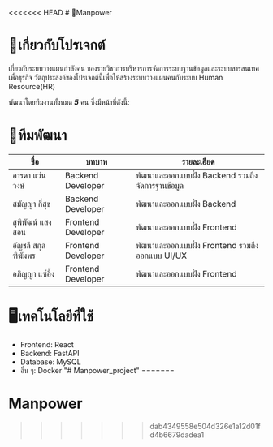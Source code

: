 <<<<<<< HEAD
﻿# 📍Manpower
# 🔗เกี่ยวกับโปรเจกต์
เกี่ยวกับระบบวางแผนกำลังคน ของรายวิชาการบริหารการจัดการระบบฐานข้อมูลและระบบสารสนเทศเพื่อธุรกิจ วัตถุประสงค์ของโปรเจกต์นี้เพื่อให้สร้างระบบวางแผนคนกับระบบ Human Resource(HR)

พัฒนาโดยทีมงานทั้งหมด ***5*** คน ซึ่งมีหน้าที่ดังนี้:

# 🏡ทีมพัฒนา
| ชื่อ | บทบาท | รายละเอียด |
|------|------|----------|
| อารดา แว่นวงษ์ | Backend Developer | พัฒนาและออกแบบฝั่ง Backend รวมถึงจัดการฐานข้อมูล |
| สมัญญา กี่สุข | Backend Developer | พัฒนาและออกแบบฝั่ง Backend |
| สุพิพัฒน์ แสงสอน | Frontend Developer | พัฒนาและออกแบบฝั่ง Frontend |
| อัญชลี สกุลฑิฆัมพร | Frontend Developer | พัฒนาและออกแบบฝั่ง Frontend รวมถึงออกแบบ UI/UX |
| อภิญญา แซ่อึ้ง | Frontend Developer | พัฒนาและออกแบบฝั่ง Frontend |

# 🖥️เทคโนโลยีที่ใช้
- Frontend: React
- Backend: FastAPI
- Database: MySQL
- อื่น ๆ: Docker
"# Manpower_project" 
=======
# Manpower
>>>>>>> dab4349558e504d326e1a12d01fd4b6679dadea1
